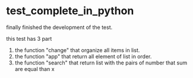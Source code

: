 # test_complete_in_python
finally finished the development of the test.

this test has 3 part

1. the function "change" that organize all items in list.
2. the function "app" that return all element of list in order.
3. the function "search" that return list with the pairs of number that sum are equal than x
